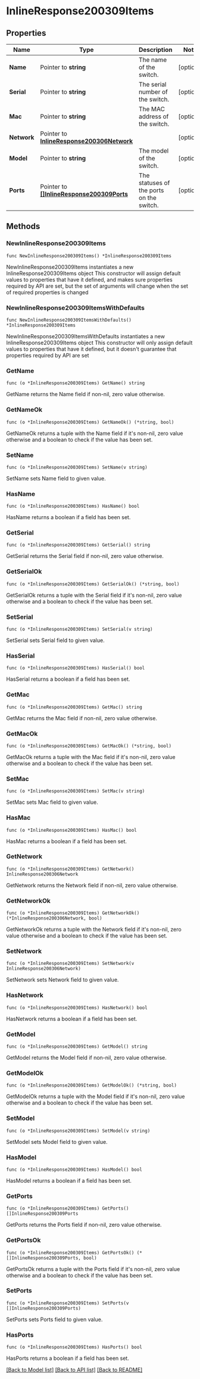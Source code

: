 # InlineResponse200309Items

## Properties

Name | Type | Description | Notes
------------ | ------------- | ------------- | -------------
**Name** | Pointer to **string** | The name of the switch. | [optional] 
**Serial** | Pointer to **string** | The serial number of the switch. | [optional] 
**Mac** | Pointer to **string** | The MAC address of the switch. | [optional] 
**Network** | Pointer to [**InlineResponse200306Network**](InlineResponse200306Network.md) |  | [optional] 
**Model** | Pointer to **string** | The model of the switch. | [optional] 
**Ports** | Pointer to [**[]InlineResponse200309Ports**](InlineResponse200309Ports.md) | The statuses of the ports on the switch. | [optional] 

## Methods

### NewInlineResponse200309Items

`func NewInlineResponse200309Items() *InlineResponse200309Items`

NewInlineResponse200309Items instantiates a new InlineResponse200309Items object
This constructor will assign default values to properties that have it defined,
and makes sure properties required by API are set, but the set of arguments
will change when the set of required properties is changed

### NewInlineResponse200309ItemsWithDefaults

`func NewInlineResponse200309ItemsWithDefaults() *InlineResponse200309Items`

NewInlineResponse200309ItemsWithDefaults instantiates a new InlineResponse200309Items object
This constructor will only assign default values to properties that have it defined,
but it doesn't guarantee that properties required by API are set

### GetName

`func (o *InlineResponse200309Items) GetName() string`

GetName returns the Name field if non-nil, zero value otherwise.

### GetNameOk

`func (o *InlineResponse200309Items) GetNameOk() (*string, bool)`

GetNameOk returns a tuple with the Name field if it's non-nil, zero value otherwise
and a boolean to check if the value has been set.

### SetName

`func (o *InlineResponse200309Items) SetName(v string)`

SetName sets Name field to given value.

### HasName

`func (o *InlineResponse200309Items) HasName() bool`

HasName returns a boolean if a field has been set.

### GetSerial

`func (o *InlineResponse200309Items) GetSerial() string`

GetSerial returns the Serial field if non-nil, zero value otherwise.

### GetSerialOk

`func (o *InlineResponse200309Items) GetSerialOk() (*string, bool)`

GetSerialOk returns a tuple with the Serial field if it's non-nil, zero value otherwise
and a boolean to check if the value has been set.

### SetSerial

`func (o *InlineResponse200309Items) SetSerial(v string)`

SetSerial sets Serial field to given value.

### HasSerial

`func (o *InlineResponse200309Items) HasSerial() bool`

HasSerial returns a boolean if a field has been set.

### GetMac

`func (o *InlineResponse200309Items) GetMac() string`

GetMac returns the Mac field if non-nil, zero value otherwise.

### GetMacOk

`func (o *InlineResponse200309Items) GetMacOk() (*string, bool)`

GetMacOk returns a tuple with the Mac field if it's non-nil, zero value otherwise
and a boolean to check if the value has been set.

### SetMac

`func (o *InlineResponse200309Items) SetMac(v string)`

SetMac sets Mac field to given value.

### HasMac

`func (o *InlineResponse200309Items) HasMac() bool`

HasMac returns a boolean if a field has been set.

### GetNetwork

`func (o *InlineResponse200309Items) GetNetwork() InlineResponse200306Network`

GetNetwork returns the Network field if non-nil, zero value otherwise.

### GetNetworkOk

`func (o *InlineResponse200309Items) GetNetworkOk() (*InlineResponse200306Network, bool)`

GetNetworkOk returns a tuple with the Network field if it's non-nil, zero value otherwise
and a boolean to check if the value has been set.

### SetNetwork

`func (o *InlineResponse200309Items) SetNetwork(v InlineResponse200306Network)`

SetNetwork sets Network field to given value.

### HasNetwork

`func (o *InlineResponse200309Items) HasNetwork() bool`

HasNetwork returns a boolean if a field has been set.

### GetModel

`func (o *InlineResponse200309Items) GetModel() string`

GetModel returns the Model field if non-nil, zero value otherwise.

### GetModelOk

`func (o *InlineResponse200309Items) GetModelOk() (*string, bool)`

GetModelOk returns a tuple with the Model field if it's non-nil, zero value otherwise
and a boolean to check if the value has been set.

### SetModel

`func (o *InlineResponse200309Items) SetModel(v string)`

SetModel sets Model field to given value.

### HasModel

`func (o *InlineResponse200309Items) HasModel() bool`

HasModel returns a boolean if a field has been set.

### GetPorts

`func (o *InlineResponse200309Items) GetPorts() []InlineResponse200309Ports`

GetPorts returns the Ports field if non-nil, zero value otherwise.

### GetPortsOk

`func (o *InlineResponse200309Items) GetPortsOk() (*[]InlineResponse200309Ports, bool)`

GetPortsOk returns a tuple with the Ports field if it's non-nil, zero value otherwise
and a boolean to check if the value has been set.

### SetPorts

`func (o *InlineResponse200309Items) SetPorts(v []InlineResponse200309Ports)`

SetPorts sets Ports field to given value.

### HasPorts

`func (o *InlineResponse200309Items) HasPorts() bool`

HasPorts returns a boolean if a field has been set.


[[Back to Model list]](../README.md#documentation-for-models) [[Back to API list]](../README.md#documentation-for-api-endpoints) [[Back to README]](../README.md)


